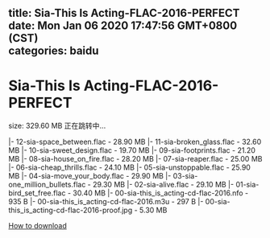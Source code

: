 
title: Sia-This Is Acting-FLAC-2016-PERFECT
date: Mon Jan 06 2020 17:47:56 GMT+0800 (CST)    
categories: baidu
---

# Sia-This Is Acting-FLAC-2016-PERFECT
size: 329.60 MB
 正在跳转中...
 
|- 12-sia-space_between.flac - 28.90 MB
|- 11-sia-broken_glass.flac - 32.60 MB
|- 10-sia-sweet_design.flac - 19.70 MB
|- 09-sia-footprints.flac - 21.20 MB
|- 08-sia-house_on_fire.flac - 28.20 MB
|- 07-sia-reaper.flac - 25.00 MB
|- 06-sia-cheap_thrills.flac - 24.10 MB
|- 05-sia-unstoppable.flac - 25.90 MB
|- 04-sia-move_your_body.flac - 29.90 MB
|- 03-sia-one_million_bullets.flac - 29.30 MB
|- 02-sia-alive.flac - 29.10 MB
|- 01-sia-bird_set_free.flac - 30.40 MB
|- 00-sia-this_is_acting-cd-flac-2016.nfo - 935 B
|- 00-sia-this_is_acting-cd-flac-2016.m3u - 297 B
|- 00-sia-this_is_acting-cd-flac-2016-proof.jpg - 5.30 MB

[How to download](https://bpcam.bemobtrk.com/go/2ceec3aa-1ca2-46d6-b9ff-aaa5c184517c?jno=1307)